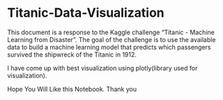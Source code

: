 # Titanic-Data-Visualization

 This document is a response to the Kaggle challenge “Titanic - Machine Learning from Disaster”. The goal of the challenge is to use the available data to build a machine learning model that predicts which passengers survived the shipwreck of the Titanic in 1912.
 
I have come up with best visualization using plotly(library used for visualization). 


Hope You Will Like this Notebook. 
Thank you
 
